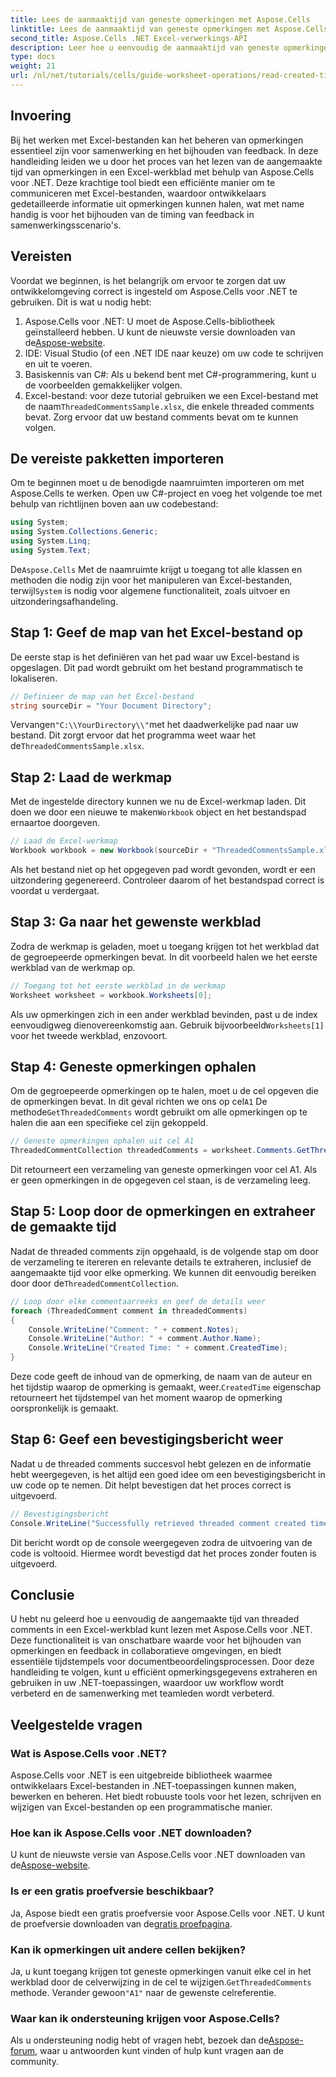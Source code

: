 ```yaml
---
title: Lees de aanmaaktijd van geneste opmerkingen met Aspose.Cells
linktitle: Lees de aanmaaktijd van geneste opmerkingen met Aspose.Cells
second_title: Aspose.Cells .NET Excel-verwerkings-API
description: Leer hoe u eenvoudig de aanmaaktijd van geneste opmerkingen in een Excel-werkblad kunt lezen met Aspose.Cells voor .NET. Volg onze gedetailleerde handleiding met stapsgewijze instructies.
type: docs
weight: 21
url: /nl/net/tutorials/cells/guide-worksheet-operations/read-created-time-of-threaded-comment/
---
```

## Invoering

Bij het werken met Excel-bestanden kan het beheren van opmerkingen essentieel zijn voor samenwerking en het bijhouden van feedback. In deze handleiding leiden we u door het proces van het lezen van de aangemaakte tijd van opmerkingen in een Excel-werkblad met behulp van Aspose.Cells voor .NET. Deze krachtige tool biedt een efficiënte manier om te communiceren met Excel-bestanden, waardoor ontwikkelaars gedetailleerde informatie uit opmerkingen kunnen halen, wat met name handig is voor het bijhouden van de timing van feedback in samenwerkingsscenario's.

## Vereisten

Voordat we beginnen, is het belangrijk om ervoor te zorgen dat uw ontwikkelomgeving correct is ingesteld om Aspose.Cells voor .NET te gebruiken. Dit is wat u nodig hebt:

1.  Aspose.Cells voor .NET: U moet de Aspose.Cells-bibliotheek geïnstalleerd hebben. U kunt de nieuwste versie downloaden van de[Aspose-website](https://releases.aspose.com/cells/net/).
2. IDE: Visual Studio (of een .NET IDE naar keuze) om uw code te schrijven en uit te voeren.
3. Basiskennis van C#: Als u bekend bent met C#-programmering, kunt u de voorbeelden gemakkelijker volgen.
4.  Excel-bestand: voor deze tutorial gebruiken we een Excel-bestand met de naam`ThreadedCommentsSample.xlsx`, die enkele threaded comments bevat. Zorg ervoor dat uw bestand comments bevat om te kunnen volgen.

## De vereiste pakketten importeren

Om te beginnen moet u de benodigde naamruimten importeren om met Aspose.Cells te werken. Open uw C#-project en voeg het volgende toe met behulp van richtlijnen boven aan uw codebestand:

```csharp
using System;
using System.Collections.Generic;
using System.Linq;
using System.Text;
```

 De`Aspose.Cells` Met de naamruimte krijgt u toegang tot alle klassen en methoden die nodig zijn voor het manipuleren van Excel-bestanden, terwijl`System` is nodig voor algemene functionaliteit, zoals uitvoer en uitzonderingsafhandeling.

## Stap 1: Geef de map van het Excel-bestand op

De eerste stap is het definiëren van het pad waar uw Excel-bestand is opgeslagen. Dit pad wordt gebruikt om het bestand programmatisch te lokaliseren.

```csharp
// Definieer de map van het Excel-bestand
string sourceDir = "Your Document Directory";
```

 Vervangen`"C:\\YourDirectory\\"`met het daadwerkelijke pad naar uw bestand. Dit zorgt ervoor dat het programma weet waar het de`ThreadedCommentsSample.xlsx`.

## Stap 2: Laad de werkmap

 Met de ingestelde directory kunnen we nu de Excel-werkmap laden. Dit doen we door een nieuwe te maken`Workbook` object en het bestandspad ernaartoe doorgeven.

```csharp
// Laad de Excel-werkmap
Workbook workbook = new Workbook(sourceDir + "ThreadedCommentsSample.xlsx");
```

Als het bestand niet op het opgegeven pad wordt gevonden, wordt er een uitzondering gegenereerd. Controleer daarom of het bestandspad correct is voordat u verdergaat.

## Stap 3: Ga naar het gewenste werkblad

Zodra de werkmap is geladen, moet u toegang krijgen tot het werkblad dat de gegroepeerde opmerkingen bevat. In dit voorbeeld halen we het eerste werkblad van de werkmap op.

```csharp
// Toegang tot het eerste werkblad in de werkmap
Worksheet worksheet = workbook.Worksheets[0];
```

 Als uw opmerkingen zich in een ander werkblad bevinden, past u de index eenvoudigweg dienovereenkomstig aan. Gebruik bijvoorbeeld`Worksheets[1]` voor het tweede werkblad, enzovoort.

## Stap 4: Geneste opmerkingen ophalen

Om de gegroepeerde opmerkingen op te halen, moet u de cel opgeven die de opmerkingen bevat. In dit geval richten we ons op cel`A1` De methode`GetThreadedComments` wordt gebruikt om alle opmerkingen op te halen die aan een specifieke cel zijn gekoppeld.

```csharp
// Geneste opmerkingen ophalen uit cel A1
ThreadedCommentCollection threadedComments = worksheet.Comments.GetThreadedComments("A1");
```

Dit retourneert een verzameling van geneste opmerkingen voor cel A1. Als er geen opmerkingen in de opgegeven cel staan, is de verzameling leeg.

## Stap 5: Loop door de opmerkingen en extraheer de gemaakte tijd

 Nadat de threaded comments zijn opgehaald, is de volgende stap om door de verzameling te itereren en relevante details te extraheren, inclusief de aangemaakte tijd voor elke opmerking. We kunnen dit eenvoudig bereiken door door de`ThreadedCommentCollection`.

```csharp
// Loop door elke commentaarreeks en geef de details weer
foreach (ThreadedComment comment in threadedComments)
{
    Console.WriteLine("Comment: " + comment.Notes);
    Console.WriteLine("Author: " + comment.Author.Name);
    Console.WriteLine("Created Time: " + comment.CreatedTime);
}
```

 Deze code geeft de inhoud van de opmerking, de naam van de auteur en het tijdstip waarop de opmerking is gemaakt, weer.`CreatedTime` eigenschap retourneert het tijdstempel van het moment waarop de opmerking oorspronkelijk is gemaakt.

## Stap 6: Geef een bevestigingsbericht weer

Nadat u de threaded comments succesvol hebt gelezen en de informatie hebt weergegeven, is het altijd een goed idee om een bevestigingsbericht in uw code op te nemen. Dit helpt bevestigen dat het proces correct is uitgevoerd.

```csharp
// Bevestigingsbericht
Console.WriteLine("Successfully retrieved threaded comment created times.");
```

Dit bericht wordt op de console weergegeven zodra de uitvoering van de code is voltooid. Hiermee wordt bevestigd dat het proces zonder fouten is uitgevoerd.

## Conclusie

U hebt nu geleerd hoe u eenvoudig de aangemaakte tijd van threaded comments in een Excel-werkblad kunt lezen met Aspose.Cells voor .NET. Deze functionaliteit is van onschatbare waarde voor het bijhouden van opmerkingen en feedback in collaboratieve omgevingen, en biedt essentiële tijdstempels voor documentbeoordelingsprocessen. Door deze handleiding te volgen, kunt u efficiënt opmerkingsgegevens extraheren en gebruiken in uw .NET-toepassingen, waardoor uw workflow wordt verbeterd en de samenwerking met teamleden wordt verbeterd.

## Veelgestelde vragen

### Wat is Aspose.Cells voor .NET?

Aspose.Cells voor .NET is een uitgebreide bibliotheek waarmee ontwikkelaars Excel-bestanden in .NET-toepassingen kunnen maken, bewerken en beheren. Het biedt robuuste tools voor het lezen, schrijven en wijzigen van Excel-bestanden op een programmatische manier.

### Hoe kan ik Aspose.Cells voor .NET downloaden?

 U kunt de nieuwste versie van Aspose.Cells voor .NET downloaden van de[Aspose-website](https://releases.aspose.com/cells/net/).

### Is er een gratis proefversie beschikbaar?

 Ja, Aspose biedt een gratis proefversie voor Aspose.Cells voor .NET. U kunt de proefversie downloaden van de[gratis proefpagina](https://releases.aspose.com/).

### Kan ik opmerkingen uit andere cellen bekijken?

 Ja, u kunt toegang krijgen tot geneste opmerkingen vanuit elke cel in het werkblad door de celverwijzing in de cel te wijzigen.`GetThreadedComments` methode. Verander gewoon`"A1"` naar de gewenste celreferentie.

### Waar kan ik ondersteuning krijgen voor Aspose.Cells?

 Als u ondersteuning nodig hebt of vragen hebt, bezoek dan de[Aspose-forum](https://forum.aspose.com/c/cells/9), waar u antwoorden kunt vinden of hulp kunt vragen aan de community.